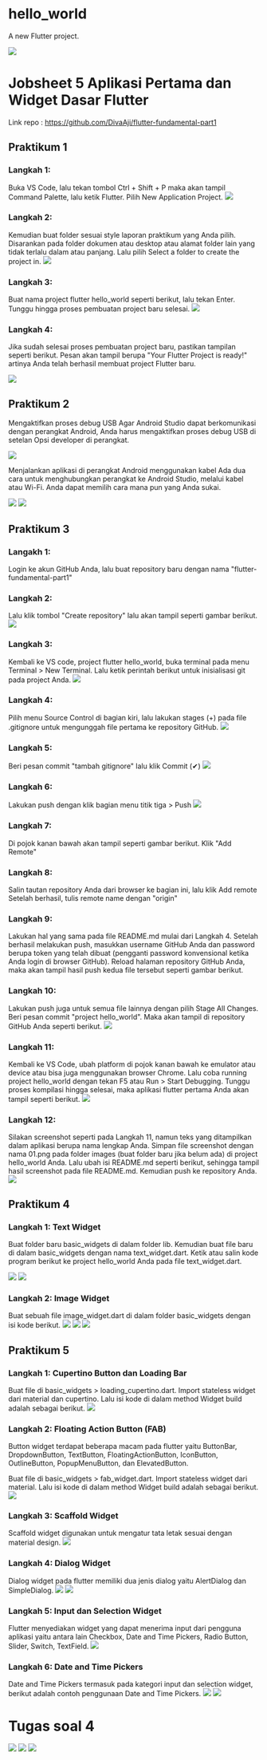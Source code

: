 # hello_world

A new Flutter project.

<img src="images/01.png">

# Jobsheet 5 Aplikasi Pertama dan Widget Dasar Flutter
Link repo : https://github.com/DivaAji/flutter-fundamental-part1


## Praktikum 1
### Langkah 1: 
Buka VS Code, lalu tekan tombol Ctrl + Shift + P maka akan tampil Command Palette, lalu ketik Flutter. Pilih New Application Project.
<img src = images/1.1.png>

### Langkah 2:
Kemudian buat folder sesuai style laporan praktikum yang Anda pilih. Disarankan pada folder dokumen atau desktop atau alamat folder lain yang tidak terlalu dalam atau panjang. Lalu pilih Select a folder to create the project in.
<img src = images/1.2.png>

### Langkah 3:
Buat nama project flutter hello_world seperti berikut, lalu tekan Enter. Tunggu hingga proses pembuatan project baru selesai.
<img src = images/1.3.png>

### Langkah 4:
Jika sudah selesai proses pembuatan project baru, pastikan tampilan seperti berikut. Pesan akan tampil berupa "Your Flutter Project is ready!" artinya Anda telah berhasil membuat project Flutter baru.

<img src = images/1.4.png>

## Praktikum 2
Mengaktifkan proses debug USB
Agar Android Studio dapat berkomunikasi dengan perangkat Android, Anda harus mengaktifkan proses debug USB di setelan Opsi developer di perangkat.

<img src = images/andro2.3.jpg>

Menjalankan aplikasi di perangkat Android menggunakan kabel
Ada dua cara untuk menghubungkan perangkat ke Android Studio, melalui kabel atau Wi-Fi. Anda dapat memilih cara mana pun yang Anda sukai.

<img src = images/andro2.4.jpg>

<img src = images/andro2.5.jpg>

## Praktikum 3
### Langakh 1:
Login ke akun GitHub Anda, lalu buat repository baru dengan nama "flutter-fundamental-part1"
### Langkah 2:
Lalu klik tombol "Create repository" lalu akan tampil seperti gambar berikut.
<img src = images/3.2.png>

### Langkah 3:
Kembali ke VS code, project flutter hello_world, buka terminal pada menu Terminal > New Terminal. Lalu ketik perintah berikut untuk inisialisasi git pada project Anda.
<img src = images/3.3.png>

### Langkah 4:
Pilih menu Source Control di bagian kiri, lalu lakukan stages (+) pada file .gitignore untuk mengunggah file pertama ke repository GitHub.
<img src = images/3.4.png>

### Langkah 5:
Beri pesan commit "tambah gitignore" lalu klik Commit (✔)
<img src = images/3.5.png>

### Langkah 6:
Lakukan push dengan klik bagian menu titik tiga > Push
<img src = images/3.6.png>

### Langkah 7:
Di pojok kanan bawah akan tampil seperti gambar berikut. Klik "Add Remote"
### Langkah 8:
Salin tautan repository Anda dari browser ke bagian ini, lalu klik Add remote
Setelah berhasil, tulis remote name dengan "origin"
### Langkah 9:
Lakukan hal yang sama pada file README.md mulai dari Langkah 4. Setelah berhasil melakukan push, masukkan username GitHub Anda dan password berupa token yang telah dibuat (pengganti password konvensional ketika Anda login di browser GitHub). Reload halaman repository GitHub Anda, maka akan tampil hasil push kedua file tersebut seperti gambar berikut.

### Langkah 10:
Lakukan push juga untuk semua file lainnya dengan pilih Stage All Changes. Beri pesan commit "project hello_world". Maka akan tampil di repository GitHub Anda seperti berikut.
<img src = images/3.10.png>

### Langkah 11:
Kembali ke VS Code, ubah platform di pojok kanan bawah ke emulator atau device atau bisa juga menggunakan browser Chrome. Lalu coba running project hello_world dengan tekan F5 atau Run > Start Debugging. Tunggu proses kompilasi hingga selesai, maka aplikasi flutter pertama Anda akan tampil seperti berikut.
<img src = images/3.11.png>

### Langkah 12:
Silakan screenshot seperti pada Langkah 11, namun teks yang ditampilkan dalam aplikasi berupa nama lengkap Anda. Simpan file screenshot dengan nama 01.png pada folder images (buat folder baru jika belum ada) di project hello_world Anda. Lalu ubah isi README.md seperti berikut, sehingga tampil hasil screenshot pada file README.md. Kemudian push ke repository Anda.
<img src = images/3.12.png>

## Praktikum 4
### Langkah 1: Text Widget
Buat folder baru basic_widgets di dalam folder lib. Kemudian buat file baru di dalam basic_widgets dengan nama text_widget.dart. Ketik atau salin kode program berikut ke project hello_world Anda pada file text_widget.dart.

<img src = images/4.1.png>
<img src = images/4.1.2.png>

### Langkah 2: Image Widget
Buat sebuah file image_widget.dart di dalam folder basic_widgets dengan isi kode berikut.
<img src = images/4.2.1.png>
<img src = images/4.2.2.png>
<img src = images/4.2.3.png>

## Praktikum 5
### Langkah 1: Cupertino Button dan Loading Bar
Buat file di basic_widgets > loading_cupertino.dart. Import stateless widget dari material dan cupertino. Lalu isi kode di dalam method Widget build adalah sebagai berikut.
<img src = images/5.1.png>

### Langkah 2: Floating Action Button (FAB)
Button widget terdapat beberapa macam pada flutter yaitu ButtonBar, DropdownButton, TextButton, FloatingActionButton, IconButton, OutlineButton, PopupMenuButton, dan ElevatedButton.

Buat file di basic_widgets > fab_widget.dart. Import stateless widget dari material. Lalu isi kode di dalam method Widget build adalah sebagai berikut.
<img src = images/5.2.png>

### Langkah 3: Scaffold Widget
Scaffold widget digunakan untuk mengatur tata letak sesuai dengan material design.
<img src = images/5.3.png>

### Langkah 4: Dialog Widget
Dialog widget pada flutter memiliki dua jenis dialog yaitu AlertDialog dan SimpleDialog.
<img src = images/5.4.1.png>
<img src = images/5.4.2.png>

### Langkah 5: Input dan Selection Widget
Flutter menyediakan widget yang dapat menerima input dari pengguna aplikasi yaitu antara lain Checkbox, Date and Time Pickers, Radio Button, Slider, Switch, TextField.
<img src = images/5.5.png>

### Langkah 6: Date and Time Pickers
Date and Time Pickers termasuk pada kategori input dan selection widget, berikut adalah contoh penggunaan Date and Time Pickers.
<img src = images/5.6.png>
<img src = images/5.6.1.png>


# Tugas soal 4
<img src = images/tugas1.2.png>
<img src = images/tugas1.3.png>
<img src = images/tugas1.4.png>
